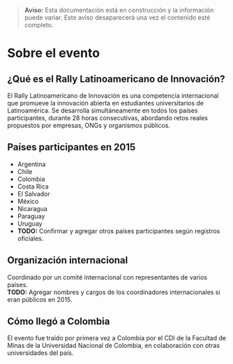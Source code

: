 > **Aviso:** Esta documentación está en construcción y la información puede variar. Este aviso desaparecerá una vez el contenido esté completo.

# Sobre el evento

## ¿Qué es el Rally Latinoamericano de Innovación?
El Rally Latinoamericano de Innovación es una competencia internacional que promueve la innovación abierta en estudiantes universitarios de Latinoamérica. Se desarrolla simultáneamente en todos los países participantes, durante 28 horas consecutivas, abordando retos reales propuestos por empresas, ONGs y organismos públicos.

## Países participantes en 2015
- Argentina
- Chile
- Colombia
- Costa Rica
- El Salvador
- México
- Nicaragua
- Paraguay
- Uruguay
- **TODO:** Confirmar y agregar otros países participantes según registros oficiales.

## Organización internacional
Coordinado por un comité internacional con representantes de varios países.  
**TODO:** Agregar nombres y cargos de los coordinadores internacionales si eran públicos en 2015.

## Cómo llegó a Colombia
El evento fue traído por primera vez a Colombia por el CDI de la Facultad de Minas de la Universidad Nacional de Colombia, en colaboración con otras universidades del país.
